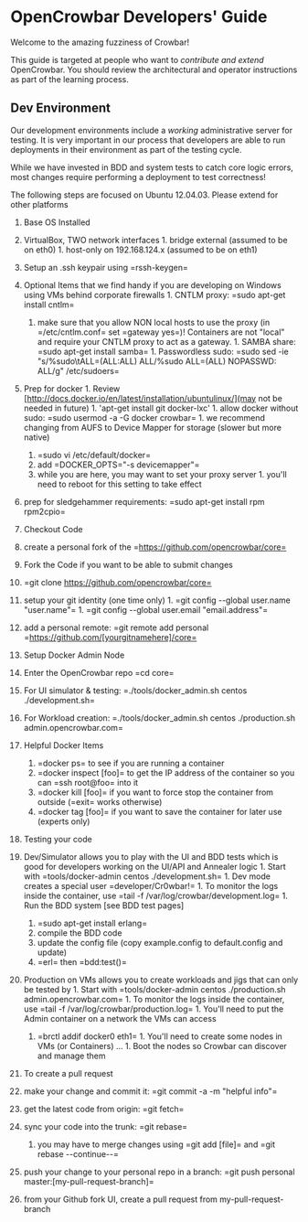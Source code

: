 # OpenCrowbar Developers' Guide

Welcome to the amazing fuzziness of Crowbar!  

This guide is targeted at people who want to _contribute and extend_ OpenCrowbar.  You should review the architectural and operator instructions as part of the learning process.

## Dev Environment

Our development environments include a _working_ administrative server for testing.  It is very important in our process that developers are able to run deployments in their environment as part of the testing cycle.  

While we have invested in BDD and system tests to catch core logic errors, most changes require performing a deployment to test correctness!

The following steps are focused on Ubuntu 12.04.03.  Please extend for other platforms

1. Base OS Installed

  1. VirtualBox, TWO network interfaces
    1. bridge external (assumed to be on eth0)
    1. host-only on 192.168.124.x (assumed to be on eth1)
  1. Setup an .ssh keypair using =rssh-keygen=
  1. Optional Items that we find handy if you are developing on Windows using VMs behind corporate firewalls
    1. CNTLM proxy: =sudo apt-get install cntlm=
       1. make sure that you allow NON local hosts to use the proxy (in =/etc/cntlm.conf= set =gateway yes=)!  Containers are not "local" and require your CNTLM proxy to act as a gateway.
    1. SAMBA share: =sudo apt-get install samba=
    1. Passwordless sudo: =sudo sed -ie "s/%sudo\tALL=(ALL:ALL) ALL/%sudo ALL=(ALL) NOPASSWD: ALL/g" /etc/sudoers=
  1. Prep for docker 
    1. Review [http://docs.docker.io/en/latest/installation/ubuntulinux/](may not be needed in future)
    1. 'apt-get install git docker-lxc'
    1. allow docker without sudo: =sudo usermod -a -G docker crowbar=
    1. we recommend changing from AUFS to Device Mapper for storage (slower but more native)
       1. =sudo vi /etc/default/docker=
       1. add =DOCKER_OPTS="-s devicemapper"=
       1. while you are here, you may want to set your proxy server
    1. you'll need to reboot for this setting to take effect
  1. prep for sledgehammer requirements: =sudo apt-get install rpm rpm2cpio=
1. Checkout Code 
  1. create a personal fork of the =https://github.com/opencrowbar/core=
1. Fork the Code if you want to be able to submit changes
  1. =git clone https://github.com/opencrowbar/core=
  1. setup your git identity (one time only)
    1. =git config --global user.name "user.name"=
    1. =git config --global user.email "email.address"=
  1. add a personal remote: =git remote add personal =https://github.com/[yourgitnamehere]/core=

1. Setup Docker Admin Node
  1. Enter the OpenCrowbar repo =cd core=
  1. For UI simulator & testing: =./tools/docker_admin.sh centos ./development.sh=
  1. For Workload creation: =./tools/docker_admin.sh centos ./production.sh admin.opencrowbar.com=
  1. Helpful Docker Items
     1. =docker ps= to see if you are running a container
     1. =docker inspect [foo]= to get the IP address of the container so you can =ssh root@foo= into it
     1. =docker kill [foo]= if you want to force stop the container from outside (=exit= works otherwise)
     1. =docker tag [foo]= if you want to save the container for later use (experts only)

1. Testing your code
  1. Dev/Simulator allows you to play with the UI and BDD tests which is good for developers working on the UI/API and Annealer logic
    1. Start with =tools/docker-admin centos ./development.sh=
    1. Dev mode creates a special user =developer/Cr0wbar!=
    1. To monitor the logs inside the container, use =tail -f /var/log/crowbar/development.log=
    1. Run the BDD system [see BDD test pages]
       1. =sudo apt-get install erlang=
       1. compile the BDD code
       1. update the config file (copy example.config to default.config and update)
       1. =erl= then =bdd:test()=
  1. Production on VMs allows you to create workloads and jigs that can only be tested by 
    1. Start with =tools/docker-admin centos ./production.sh admin.opencrowbar.com=
    1. To monitor the logs inside the container, use =tail -f /var/log/crowbar/production.log=
    1. You'll need to put the Admin container on a network the VMs can access
      1. =brctl addif docker0 eth1=
    1. You'll need to create some nodes in VMs (or Containers) ...
    1. Boot the nodes so Crowbar can discover and manage them

1. To create a pull request
  1. make your change and commit it: =git commit -a -m "helpful info"=
  1. get the latest code from origin: =git fetch=
  1. sync your code into the trunk: =git rebase=
     1. you may have to merge changes using =git add [file]= and =git rebase --continue--=
  1. push your change to your personal repo in a branch: =git push personal master:[my-pull-request-branch]=
  1. from your Github fork UI, create a pull request from my-pull-request-branch
